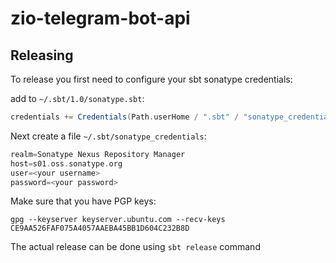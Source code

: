 # zio-telegram-bot-api

## Releasing

To release you first need to configure your sbt sonatype credentials:

add to `~/.sbt/1.0/sonatype.sbt`:

```scala
credentials += Credentials(Path.userHome / ".sbt" / "sonatype_credentials")
```

Next create a file `~/.sbt/sonatype_credentials`:

```scala
realm=Sonatype Nexus Repository Manager
host=s01.oss.sonatype.org
user=<your username>
password=<your password>
```

Make sure that you have PGP keys:

```shell
gpg --keyserver keyserver.ubuntu.com --recv-keys CE9AA526FAF075A4057AAEBA45BB1D604C232B8D
```

The actual release can be done using `sbt release` command

